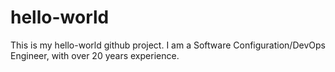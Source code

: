 # hello-world
This is my hello-world github project.
I am a Software Configuration/DevOps Engineer, with over 20 years experience.
